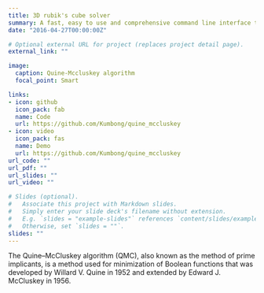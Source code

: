 ```yaml
---
title: 3D rubik's cube solver
summary: A fast, easy to use and comprehensive command line interface tool for minimization of boolean circuits/functions based on the Quine–McCluskey algorithm.
date: "2016-04-27T00:00:00Z"

# Optional external URL for project (replaces project detail page).
external_link: ""

image:
  caption: Quine-Mccluskey algorithm
  focal_point: Smart

links:
- icon: github
  icon_pack: fab
  name: Code
  url: https://github.com/Kumbong/quine_mccluskey
- icon: video
  icon_pack: fas
  name: Demo
  url: https://github.com/Kumbong/quine_mccluskey
url_code: ""
url_pdf: ""
url_slides: ""
url_video: ""

# Slides (optional).
#   Associate this project with Markdown slides.
#   Simply enter your slide deck's filename without extension.
#   E.g. `slides = "example-slides"` references `content/slides/example-slides.md`.
#   Otherwise, set `slides = ""`.
slides: ""
---
```

The Quine–McCluskey algorithm (QMC), also known as the method of prime implicants, is a method used for minimization of Boolean functions that was developed by Willard V. Quine in 1952 and extended by Edward J. McCluskey in 1956.